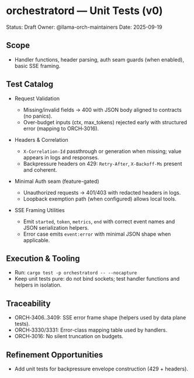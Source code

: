 # orchestratord — Unit Tests (v0)

Status: Draft
Owner: @llama-orch-maintainers
Date: 2025-09-19

## Scope

- Handler functions, header parsing, auth seam guards (when enabled), basic SSE framing.

## Test Catalog

- Request Validation
  - Missing/invalid fields → 400 with JSON body aligned to contracts (no panics).
  - Over-budget inputs (ctx, max_tokens) rejected early with structured error (mapping to ORCH‑3016).

- Headers & Correlation
  - `X-Correlation-Id` passthrough or generation when missing; value appears in logs and responses.
  - Backpressure headers on 429: `Retry-After`, `X-Backoff-Ms` present and coherent.

- Minimal Auth seam (feature-gated)
  - Unauthorized requests → 401/403 with redacted headers in logs.
  - Loopback exemption path (when configured) allows local tools.

- SSE Framing Utilities
  - Emit `started`, `token`, `metrics`, `end` with correct event names and JSON serialization helpers.
  - Error case emits `event:error` with minimal JSON shape when applicable.

## Execution & Tooling

- Run: `cargo test -p orchestratord -- --nocapture`
- Keep unit tests pure: do not bind sockets; test handler functions and helpers in isolation.

## Traceability

- ORCH‑3406..3409: SSE error frame shape (helpers used by data plane tests).
- ORCH‑3330/3331: Error-class mapping table used by handlers.
- ORCH‑3016: No silent truncation on budgets.

## Refinement Opportunities

- Add unit tests for backpressure envelope construction (429 + headers).
